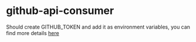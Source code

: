 # github-api-consumer

Should create GITHUB_TOKEN  and add it as environment variables, you can find more details [here](https://docs.github.com/en/enterprise-server@3.4/authentication/keeping-your-account-and-data-secure/creating-a-personal-access-token)